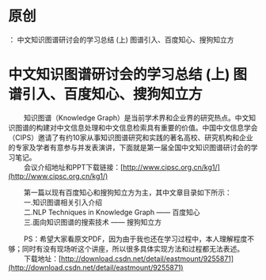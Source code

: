 # 原创
：  中文知识图谱研讨会的学习总结 (上) 图谱引入、百度知心、搜狗知立方

# 中文知识图谱研讨会的学习总结 (上) 图谱引入、百度知心、搜狗知立方

        知识图谱（Knowledge Graph）是当前学术界和企业界的研究热点。中文知识图谱的构建对中文信息处理和中文信息检索具有重要的价值。中国中文信息学会（CIPS）邀请了有约10家从事知识图谱研究和实践的著名高校、研究机构和企业的专家及学者有意参与并发表演讲，下面就是第一届全国中文知识图谱研讨会的学习笔记。<br/>         会议介绍地址和PPT下载链接：[http://www.cipsc.org.cn/kg1/](http://www.cipsc.org.cn/kg1/)

        第一篇以现有百度知心和搜狗知立方为主，其中文章目录如下所示：<br/>        一.知识图谱相关引入介绍<br/>         二.NLP Techniques in Knowledge Graph —— 百度知心<br/>         三.面向知识图谱的搜索技术 —— 搜狗知立方

        PS：希望大家看原文PDF，因为由于我也还在学习过程中，本人理解程度不够；同时有没有现场听这个讲座，所以很多具体实现方法和过程都无法表述。<br/>         下载地址：[http://download.csdn.net/detail/eastmount/9255871](http://download.csdn.net/detail/eastmount/9255871)

     <br/>  <br/>  
